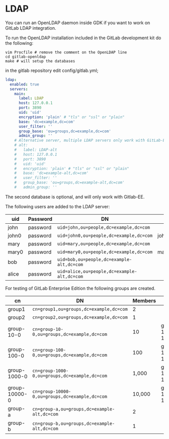 # LDAP

You can run an OpenLDAP daemon inside GDK if you want to work on GitLab LDAP integration.

To run the OpenLDAP installation included in the GitLab development kit do the following:

```
vim Procfile # remove the comment on the OpenLDAP line
cd gitlab-openldap
make # will setup the databases
```

in the gitlab repository edit config/gitlab.yml;

```yaml
ldap:
  enabled: true
  servers:
    main:
      label: LDAP
      host: 127.0.0.1
      port: 3890
      uid: 'uid'
      encryption: 'plain' # "tls" or "ssl" or "plain"
      base: 'dc=example,dc=com'
      user_filter: ''
      group_base: 'ou=groups,dc=example,dc=com'
      admin_group: ''
    # Alternative server, multiple LDAP servers only work with GitLab-EE
    # alt:
    #   label: LDAP-alt
    #   host: 127.0.0.1
    #   port: 3890
    #   uid: 'uid'
    #   encryption: 'plain' # "tls" or "ssl" or "plain"
    #   base: 'dc=example-alt,dc=com'
    #   user_filter: ''
    #   group_base: 'ou=groups,dc=example-alt,dc=com'
    #   admin_group: ''
```

The second database is optional, and will only work with Gitlab-EE.

The following users are added to the LDAP server:

| uid      | Password | DN                                          | Last     |
| -------- | -------- | -------                                     | ----     |
| john     | password | `uid=john,ou=people,dc=example,dc=com`      |          |
| john0    | password | `uid=john0,ou=people,dc=example,dc=com`     | john9999 |
| mary     | password | `uid=mary,ou=people,dc=example,dc=com`      |          |
| mary0    | password | `uid=mary0,ou=people,dc=example,dc=com`     | mary9999 |
| bob      | password | `uid=bob,ou=people,dc=example-alt,dc=com`   |          |
| alice    | password | `uid=alice,ou=people,dc=example-alt,dc=com` |          |

For testing of GitLab Enterprise Edition the following groups are created.

| cn            | DN                                              | Members | Last          |
| -------       | --------                                        | ------- | ----          |
| group1        | `cn=group1,ou=groups,dc=example,dc=com`         | 2       |               |
| group2        | `cn=group2,ou=groups,dc=example,dc=com`         | 1       |               |
| group-10-0    | `cn=group-10-0,ou=groups,dc=example,dc=com`     | 10      | group-10-1000 |
| group-100-0   | `cn=group-100-0,ou=groups,dc=example,dc=com`    | 100     | group-100-100 |
| group-1000-0  | `cn=group-1000-0,ou=groups,dc=example,dc=com`   | 1,000   | group-1000-10 |
| group-10000-0 | `cn=group-10000-0,ou=groups,dc=example,dc=com`  | 10,000  | group-10000-1 |
| group-a       | `cn=group-a,ou=groups,dc=example-alt,dc=com`    | 2       |               |
| group-b       | `cn=group-b,ou=groups,dc=example-alt,dc=com`    | 1       |               |
